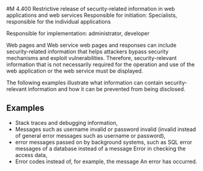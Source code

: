 #M 4.400 Restrictive release of security-related information in web applications and web services
Responsible for initiation: Specialists, responsible for the individual applications

Responsible for implementation: administrator, developer

Web pages and Web service web pages and responses can include security-related information that helps attackers bypass security mechanisms and exploit vulnerabilities. Therefore, security-relevant information that is not necessarily required for the operation and use of the web application or the web service must be displayed.

The following examples illustrate what information can contain security-relevant information and how it can be prevented from being disclosed.



## Examples 
* Stack traces and debugging information,
* Messages such as username invalid or password invalid (invalid instead of general error messages such as username or password),
* error messages passed on by background systems, such as SQL error messages of a database instead of a message Error in checking the access data,
* Error codes instead of, for example, the message An error has occurred.




